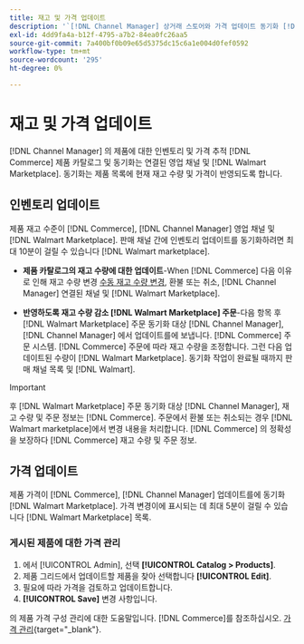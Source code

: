 ```yaml
---
title: 재고 및 가격 업데이트
description: '`[!DNL Channel Manager] 상거래 스토어와 가격 업데이트 동기화 [!DNL Walmart Marketplace] Commerce Admin에서 영업 채널 작업을 관리할 수 있습니다.'
exl-id: 4dd9fa4a-b12f-4795-a7b2-84ea0fc26aa5
source-git-commit: 7a400bf0b09e65d5375dc15c6a1e004d0fef0592
workflow-type: tm+mt
source-wordcount: '295'
ht-degree: 0%

---
```


# 재고 및 가격 업데이트

[!DNL Channel Manager] 의 제품에 대한 인벤토리 및 가격 추적 [!DNL Commerce] 제품 카탈로그 및 동기화는 연결된 영업 채널 및 [!DNL Walmart Marketplace]. 동기화는 제품 목록에 현재 재고 수량 및 가격이 반영되도록 합니다.

## 인벤토리 업데이트

제품 재고 수준이 [!DNL Commerce], [!DNL Channel Manager] 영업 채널 및 [!DNL Walmart Marketplace]. 판매 채널 간에 인벤토리 업데이트를 동기화하려면 최대 10분이 걸릴 수 있습니다 [!DNL Walmart marketplace].

* **제품 카탈로그의 재고 수량에 대한 업데이트**-When [!DNL Commerce] 다음 이유로 인해 재고 수량 변경 [수동 재고 수량 변경](https://docs.magento.com/user-guide/catalog/inventory-product-quantity.html), 환불 또는 취소, [!DNL Channel Manager] 연결된 채널 및 [!DNL Walmart Marketplace].

* **반영하도록 재고 수량 감소 [!DNL Walmart Marketplace] 주문**-다음 항목 후 [!DNL Walmart Marketplace] 주문 동기화 대상 [!DNL Channel Manager], [!DNL Channel Manager] 에서 업데이트를에 보냅니다. [!DNL Commerce] 주문 시스템. [!DNL Commerce] 주문에 따라 재고 수량을 조정합니다. 그런 다음 업데이트된 수량이 [!DNL Walmart Marketplace]. 동기화 작업이 완료될 때까지 판매 채널 목록 및 [!DNL Walmart].

>[!IMPORTANT]
>
> 후 [!DNL Walmart Marketplace] 주문 동기화 대상 [!DNL Channel Manager], 재고 수량 및 주문 정보는 [!DNL Commerce]. 주문에서 환불 또는 취소되는 경우 [!DNL Walmart marketplace]에서 변경 내용을 처리합니다. [!DNL Commerce] 의 정확성을 보장하다 [!DNL Commerce] 재고 수량 및 주문 정보.

## 가격 업데이트

제품 가격이 [!DNL Commerce], [!DNL Channel Manager] 업데이트를에 동기화 [!DNL Walmart Marketplace]. 가격 변경이에 표시되는 데 최대 5분이 걸릴 수 있습니다 [!DNL Walmart Marketplace] 목록.

### 게시된 제품에 대한 가격 관리

1. 에서 [!UICONTROL Admin], 선택 **[!UICONTROL Catalog > Products]**.
1. 제품 그리드에서 업데이트할 제품을 찾아 선택합니다 **[!UICONTROL Edit]**.
1. 필요에 따라 가격을 검토하고 업데이트합니다.
1. **[!UICONTROL Save]** 변경 사항입니다.

의 제품 가격 구성 관리에 대한 도움말입니다. [!DNL Commerce]를 참조하십시오. [가격 관리](https://docs.magento.com/user-guide/catalog/pricing.html){target=&quot;_blank&quot;}.
